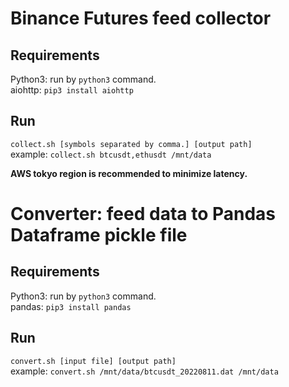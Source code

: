 # Binance Futures feed collector

## Requirements
Python3: run by `python3` command.  
aiohttp: `pip3 install aiohttp`

## Run
`collect.sh [symbols separated by comma.] [output path]`  
example: `collect.sh btcusdt,ethusdt /mnt/data`

**AWS tokyo region is recommended to minimize latency.**


# Converter: feed data to Pandas Dataframe pickle file
## Requirements
Python3: run by `python3` command.  
pandas: `pip3 install pandas`

## Run
`convert.sh [input file] [output path]`  
example: `convert.sh /mnt/data/btcusdt_20220811.dat /mnt/data`
